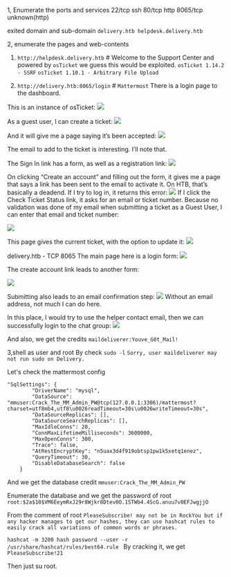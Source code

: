 1, Enumerate the ports and services
22/tcp ssh
80/tcp http
8065/tcp unknown(http)

exited domain and sub-domain
`delivery.htb helpdesk.delivery.htb`

2, enumerate the pages and web-contents
1. `http://helpdesk.delivery.htb`  # Welcome to the Support Center and powered by `osTicket`  we guess this would be exploited.
	`osTicket 1.14.2 - SSRF`
	`osTicket 1.10.1 - Arbitrary File Upload`
	
1. `http://delivery.htb:8065/login` # `Mattermost` There is a login page to the dashboard.

This is an instance of osTicket:
![](images/Pasted%20image%2020240831105618.png)

As a guest user, I can create a ticket:
![](images/Pasted%20image%2020240831105632.png)

And it will give me a page saying it’s been accepted:
![](images/Pasted%20image%2020240831105644.png)

The email to add to the ticket is interesting. I’ll note that.

The Sign In link has a form, as well as a registration link:
![](images/Pasted%20image%2020240831105705.png)

On clicking “Create an account” and filling out the form, it gives me a page that says a link has been sent to the email to activate it. On HTB, that’s basically a deadend. If I try to log in, it returns this error:
![](images/Pasted%20image%2020240831105718.png)
If I click the Check Ticket Status link, it asks for an email or ticket number. Because no validation was done of my email when submitting a ticket as a Guest User, I can enter that email and ticket number:

![](images/Pasted%20image%2020240831105731.png)

This page gives the current ticket, with the option to update it:
![](images/Pasted%20image%2020240831105743.png)

delivery.htb - TCP 8065
The main page here is a login form:
![](images/Pasted%20image%2020240831105810.png)

The create account link leads to another form:

![](images/Pasted%20image%2020240831105822.png)

Submitting also leads to an email confirmation step:
![](images/Pasted%20image%2020240831105832.png)
Without an email address, not much I can do here.

In this place, I would try to use the helper contact email, then we can successfully login to the chat group:
![](images/Pasted%20image%2020240831105958.png)

And also, we get the credits
`maildeliverer:Youve_G0t_Mail!`

3,shell as user and root
By check `sudo -l`
`Sorry, user maildeliverer may not run sudo on Delivery.`

Let's check the mattermost config
```
"SqlSettings": {
        "DriverName": "mysql",
        "DataSource": "mmuser:Crack_The_MM_Admin_PW@tcp(127.0.0.1:3306)/mattermost?charset=utf8mb4,utf8\u0026readTimeout=30s\u0026writeTimeout=30s",
        "DataSourceReplicas": [],
        "DataSourceSearchReplicas": [],
        "MaxIdleConns": 20,
        "ConnMaxLifetimeMilliseconds": 3600000,
        "MaxOpenConns": 300,
        "Trace": false,
        "AtRestEncryptKey": "n5uax3d4f919obtsp1pw1k5xetq1enez",
        "QueryTimeout": 30,
        "DisableDatabaseSearch": false
    }
```
And we get the database credit
`mmuser:Crack_The_MM_Admin_PW`

Enumerate the database and we get the password of root
`root:$2a$10$VM6EeymRxJ29r8Wjkr8Dtev0O.1STWb4.4ScG.anuu7v0EFJwgjjO`

From the comment of root
`PleaseSubscribe! may not be in RockYou but if any hacker manages to get our hashes, they can use hashcat rules to easily crack all variations of common words or phrases.`

`hashcat -m 3200 hash password --user -r /usr/share/hashcat/rules/best64.rule `
By cracking it, we get `PleaseSubscribe!21`

Then just su root.
